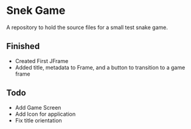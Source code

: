 # Snek Game
A repository to hold the source files for a small test snake game.  

## Finished  
- Created First JFrame
- Added title, metadata to Frame, and a button to transition to a game frame

## Todo  
- Add Game Screen
- Add Icon for application
- Fix title orientation
